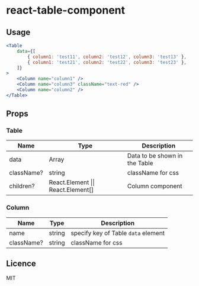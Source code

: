 # react-table-component

## Usage

```jsx
<Table
	data={[
		{ column1: 'test11', column2: 'test12', column3: 'test13' },
		{ column1: 'test21', column2: 'test22', column3: 'test23' },
	]}
>
	<Column name="column1" />
	<Column name="column3" className="text-red" />
	<Column name="column2" />
</Table>
```

## Props

### Table

| Name | Type | Description |
|-|-|-|
| data | Array | Data to be shown in the Table |
| className? | string | className for css |
| children? | React.Element \|\| React.Element[] | Column component |

### Column

| Name | Type | Description |
|-|-|-|
| name | string | specify key of Table `data` element|
| className? | string | className for css |


## Licence

MIT
